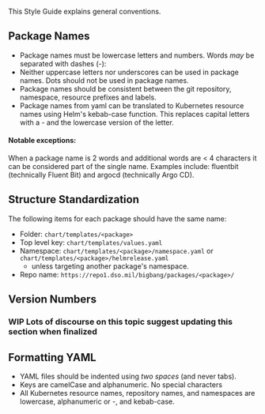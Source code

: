 This Style Guide explains general conventions.

## Package Names

* Package names must be lowercase letters and numbers. Words _may_ be separated
with dashes (-):
* Neither uppercase letters nor underscores can be used in package names. Dots
should not be used in package names.
* Package names should be consistent between the git repository, namespace, resource prefixes and labels.
* Package names from yaml can be translated to Kubernetes resource names using Helm's kebab-case function. This replaces capital letters with a - and the lowercase version of the letter.

#### Notable exceptions:
     
When a package name is 2 words and additional words are < 4 characters it can be considered part of the single name. Examples include: fluentbit (technically Fluent Bit) and argocd (technically Argo CD).

## Structure Standardization

The following items for each package should have the same name:
* Folder: `chart/templates/<package>`
* Top level key: `chart/templates/values.yaml`
* Namespace: `chart/templates/<package>/namespace.yaml` or `chart/templates/<package>/helmrelease.yaml`
  * unless targeting another package's namespace.
* Repo name: `https://repo1.dso.mil/bigbang/packages/<package>/`

## Version Numbers

### WIP Lots of discourse on this topic suggest updating this section when finalized

## Formatting YAML 

* YAML files should be indented using _two spaces_ (and never tabs).
* Keys are camelCase and alphanumeric. No special characters
* All Kubernetes resource names, repository names, and namespaces are lowercase, alphanumeric or -, and kebab-case.
